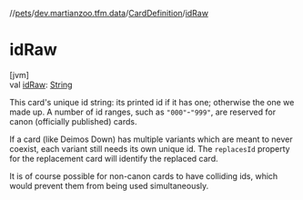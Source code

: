 //[pets](../../../index.md)/[dev.martianzoo.tfm.data](../index.md)/[CardDefinition](index.md)/[idRaw](id-raw.md)

# idRaw

[jvm]\
val [idRaw](id-raw.md): [String](https://kotlinlang.org/api/latest/jvm/stdlib/kotlin/-string/index.html)

This card's unique id string: its printed id if it has one; otherwise the one we made up. A number of id ranges, such as `"000"`-`"999"`, are reserved for canon (officially published) cards.

If a card (like Deimos Down) has multiple variants which are meant to never coexist, each variant still needs its own unique id. The `replacesId` property for the replacement card will identify the replaced card.

It is of course possible for non-canon cards to have colliding ids, which would prevent them from being used simultaneously.
